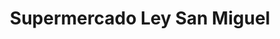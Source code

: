 ---
title: "Supermercado Ley San Miguel"
url: /nogales/supermercado-ley-san-miguel/
shop: supermercado
---